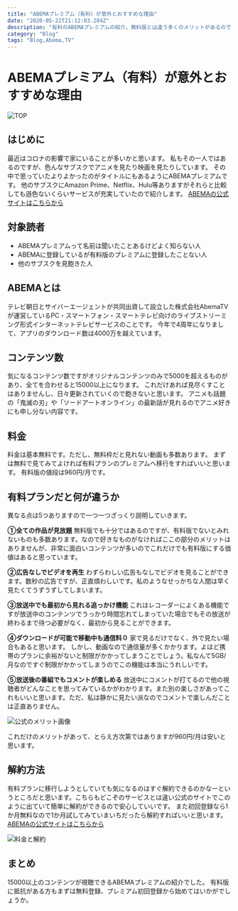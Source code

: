 ```yaml
---
title: "ABEMAプレミアム（有料）が意外とおすすめな理由"
date: "2020-05-22T21:12:03.284Z"
description: "有料のABEMAプレミアムの紹介。無料版とは違う多くのメリットがあるので見てまずは無料登録、初回登録をしてみてはいかがでしょうか。"
category: "Blog"
tags: "Blog,Abema,TV"
---
```


# ABEMAプレミアム（有料）が意外とおすすめな理由

![TOP](https://paper-attachments.dropbox.com/s_5591ED457658691C189BA570F428BA89E7670C42D3EE84F4DF4C7B0B4817ABE9_1590125898350_abema.png)

## はじめに

最近はコロナの影響で家にいることが多いかと思います。
私もその一人ではあるのですが、色んなサブスクでアニメを見たり映画を見たりしています。
その中で思っていたよりよかったのがタイトルにもあるようにABEMAプレミアムです。
他のサブスクにAmazon Prime、Netflix、Hulu等ありますがそれらと比較しても遜色ないくらいサービスが充実していたので紹介します。
[ABEMAの公式サイトはこちらから](https://px.a8.net/svt/ejp?a8mat=3BDW11+FA4KII+4EKC+5YRHE)



## 対象読者
- ABEMAプレミアムって名前は聞いたことあるけどよく知らない人
- ABEMAに登録しているが有料版のプレミアムに登録したことない人
- 他のサブスクを見飽きた人

## ABEMAとは

テレビ朝日とサイバーエージェントが共同出資して設立した株式会社AbemaTVが運営しているPC・スマートフォン・スマートテレビ向けのライブストリーミング形式インターネットテレビサービスのことです。
今年で4周年になりまして、アプリのダウンロード数は4000万を越えています。


## コンテンツ数

気になるコンテンツ数ですがオリジナルコンテンツのみで5000を超えるものがあり、全てを合わせると15000以上になります。
これだけあれば見尽くすことはありませんし、日々更新されていくので飽きないと思います。
アニメも話題の「鬼滅の刃」や「ソードアートオンライン」の最新話が見れるのでアニメ好きにも申し分ない内容です。


## 料金

料金は基本無料です。ただし、無料枠だと見れない動画も多数あります。
まずは無料で見てみてよければ有料プランのプレミアムへ移行をすればいいと思います。
有料版の値段は960円/月です。


## 有料プランだと何が違うか

異なる点は5つありますので一つ一つざっくり説明していきます。

**①全ての作品が見放題**
無料版でも十分ではあるのですが、有料版でないとみれないものも多数あります。なので好きなものがなければここの部分のメリットはありませんが、非常に面白いコンテンツが多いのでこれだけでも有料版にする価値はあると思っています。
<br>

**②広告なしでビデオを再生**
わずらわしい広告もなしでビデオを見ることができます。数秒の広告ですが、正直煩わしいです。私のようなせっかちな人間は早く見たくてうずうずしてしまいます。
<br>

**③放送中でも最初から見れる追っかけ機能**
これはレコーダーによくある機能ですが放送中のコンテンツでうっかり時間忘れてしまっていた場合でもその放送が終わるまで待つ必要がなく、最初から見ることができます。
<br>

**④ダウンロードが可能で移動中も通信料０**
家で見るだけでなく、外で見たい場合もあると思います。
しかし、動画なので通信量が多くかかります。よほど携帯のプランに余裕がないと制限がかかってしまうことでしょう。私なんて5GB/月なのですぐ制限がかかってしまうのでこの機能は本当にうれしいです。
<br>

**⑤放送後の番組でもコメントが楽しめる**
放送中にコメントが打てるので他の視聴者がどんなことを思ってみているかがわかります。また別の楽しさがあってこれもいいと思います。ただ、私は静かに見たい派なのでコメントで楽しんだことは正直ありません。
<br>

![公式のメリット画像](https://paper-attachments.dropbox.com/s_5591ED457658691C189BA570F428BA89E7670C42D3EE84F4DF4C7B0B4817ABE9_1590126973207_image.png)


これだけのメリットがあって、とらえ方次第ではありますが960円/月は安いと思います。


## 解約方法

有料プランに移行しようとしていても気になるのはすぐ解約できるのかなーというところだと思います。こちらもどこぞのサービスとは違い公式のサイトでこのように出ていて簡単に解約ができるので安心していいです。
また初回登録なら1か月無料なので1か月試してみていまいちだったら解約すればいいと思います。
[ABEMAの公式サイトはこちらから](https://px.a8.net/svt/ejp?a8mat=3BDW11+FA4KII+4EKC+5YRHE)


![料金と解約](https://paper-attachments.dropbox.com/s_5591ED457658691C189BA570F428BA89E7670C42D3EE84F4DF4C7B0B4817ABE9_1590127424028_image.png)

## まとめ

15000以上のコンテンツが視聴できるABEMAプレミアムの紹介でした。
有料版に抵抗がある方もまずは無料登録、プレミアム初回登録から始めてはいかがでしょうか。

